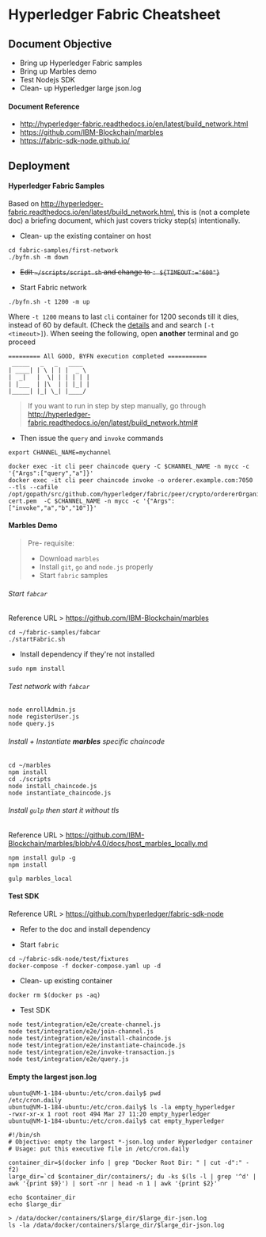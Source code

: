 # Hyperledger Fabric Cheatsheet

## Document Objective
- Bring up Hyperledger Fabric samples
- Bring up Marbles demo
- Test Nodejs SDK
- Clean- up Hyperledger large json.log

#### Document Reference
- http://hyperledger-fabric.readthedocs.io/en/latest/build_network.html
- https://github.com/IBM-Blockchain/marbles
- https://fabric-sdk-node.github.io/

## Deployment

#### Hyperledger Fabric Samples
Based on http://hyperledger-fabric.readthedocs.io/en/latest/build_network.html, this is (not a complete doc) a briefing document, which just covers tricky step(s) intentionally.

- Clean- up the existing container on host

```
cd fabric-samples/first-network
./byfn.sh -m down
```

- ~~Edit ```~/scripts/script.sh``` and change to ```: ${TIMEOUT:="600"}```~~

- Start Fabric network

```
./byfn.sh -t 1200 -m up
```
Where ```-t 1200``` means to last ```cli``` container for 1200 seconds till it dies, instead of 60 by default. (Check the [details](http://hyperledger-fabric.readthedocs.io/en/latest/build_network.html#) and and search ```[-t <timeout>]```). When seeing the following, open __another__ terminal and go proceed

```
========= All GOOD, BYFN execution completed ===========
 _____   _   _   ____   
| ____| | \ | | |  _ \  
|  _|   |  \| | | | | |
| |___  | |\  | | |_| |
|_____| |_| \_| |____/
```

> If you want to run in step by step manually, go through http://hyperledger-fabric.readthedocs.io/en/latest/build_network.html#

- Then issue the ```query``` and ```invoke``` commands

```
export CHANNEL_NAME=mychannel

docker exec -it cli peer chaincode query -C $CHANNEL_NAME -n mycc -c '{"Args":["query","a"]}'
docker exec -it cli peer chaincode invoke -o orderer.example.com:7050 --tls --cafile /opt/gopath/src/github.com/hyperledger/fabric/peer/crypto/ordererOrganizations/example.com/orderers/orderer.example.com/msp/tlscacerts/tlsca.example.com-cert.pem  -C $CHANNEL_NAME -n mycc -c '{"Args":["invoke","a","b","10"]}'
```

#### Marbles Demo

> Pre- requisite:
> - Download ```marbles```
> - Install ```git```, ```go``` and ```node.js``` properly
> - Start ```fabric``` samples

###### Start ```fabcar```

Reference URL > https://github.com/IBM-Blockchain/marbles

```
cd ~/fabric-samples/fabcar
./startFabric.sh
```

- Install dependency if they're not installed

```
sudo npm install
```

###### Test network with ```fabcar```

```
node enrollAdmin.js
node registerUser.js
node query.js
```
###### Install + Instantiate __marbles__ specific chaincode

```
cd ~/marbles
npm install
cd ./scripts
node install_chaincode.js
node instantiate_chaincode.js
```

###### Install ```gulp``` then start it without tls

Reference URL > https://github.com/IBM-Blockchain/marbles/blob/v4.0/docs/host_marbles_locally.md

```
npm install gulp -g
npm install

gulp marbles_local
```

#### Test SDK

Reference URL > https://github.com/hyperledger/fabric-sdk-node

- Refer to the doc and install dependency

- Start ```fabric```

```
cd ~/fabric-sdk-node/test/fixtures
docker-compose -f docker-compose.yaml up -d
```

- Clean- up existing container

```
docker rm $(docker ps -aq)
```

- Test SDK

```
node test/integration/e2e/create-channel.js
node test/integration/e2e/join-channel.js
node test/integration/e2e/install-chaincode.js
node test/integration/e2e/instantiate-chaincode.js
node test/integration/e2e/invoke-transaction.js
node test/integration/e2e/query.js
```

#### Empty the largest json.log

```
ubuntu@VM-1-184-ubuntu:/etc/cron.daily$ pwd
/etc/cron.daily
ubuntu@VM-1-184-ubuntu:/etc/cron.daily$ ls -la empty_hyperledger
-rwxr-xr-x 1 root root 494 Mar 27 11:20 empty_hyperledger
ubuntu@VM-1-184-ubuntu:/etc/cron.daily$ cat empty_hyperledger
```

``` 
#!/bin/sh
# Objective: empty the largest *-json.log under Hyperledger container
# Usage: put this executive file in /etc/cron.daily

container_dir=$(docker info | grep "Docker Root Dir: " | cut -d":" -f2)
large_dir=`cd $container_dir/containers/; du -ks $(ls -l | grep '^d' | awk '{print $9}') | sort -nr | head -n 1 | awk '{print $2}'`

echo $container_dir
echo $large_dir

> /data/docker/containers/$large_dir/$large_dir-json.log
ls -la /data/docker/containers/$large_dir/$large_dir-json.log
```
